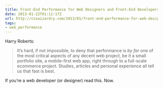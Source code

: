 ```yaml
---
title: Front-End Performance for Web Designers and Front-End Developers
date: 2013-01-22T01:11:17Z
url: http://csswizardry.com/2013/01/front-end-performance-for-web-designers-and-front-end-developers/
tags:
- web_performance
---
```

Harry Roberts:

> It’s hard, if not impossible, to deny that performance is *by far* one of the most critical aspects of any decent web project, be it a small portfolio site, a mobile-first web app, right through to a full-scale ecommerce project. Studies, articles and personal experience all tell us that fast is best.

If you’re a web developer (or designer) read this. Now.
